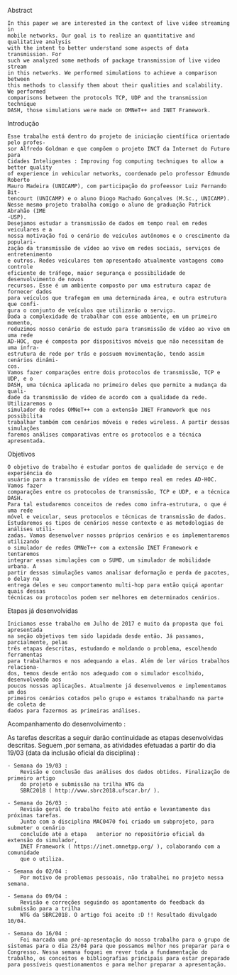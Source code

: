 Abstract

	In this paper we are interested in the context of live video streaming in
	mobile networks. Our goal is to realize an quantitative and qualitative analysis
	with the intent to better understand some aspects of data transmission. For
	such we analyzed some methods of package transmission of live video stream
	in this networks. We performed simulations to achieve a comparison between
	this methods to classify them about their qualities and scalability. We performed
	comparisons between the protocols TCP, UDP and the transmission technique
	DASH, those simulations were made on OMNeT++ and INET Framework.

Introdução

	Esse trabalho está dentro do projeto de iniciação científica orientado pelo profes-
	sor Alfredo Goldman e que compõem o projeto INCT da Internet do Futuro para
	Cidades Inteligentes : Improving fog computing techniques to allow a better quality
	of experience in vehicular networks, coordenado pelo professor Edmundo Roberto
	Mauro Madeira (UNICAMP), com participação do profeessor Luiz Fernando Bit-
	tencourt (UNICAMP) e o aluno Diogo Machado Gonçalves (M.Sc., UNICAMP).
	Nesse mesmo projeto trabalha comigo o aluno de graduação Patrick Abrahão (IME
	-USP).
	Desejamos estudar a transmissão de dados em tempo real em redes veiculares e a
	nossa motivação foi o cenário de veículos autônomos e o crescimento da populari-
	zação da transmissão de vídeo ao vivo em redes sociais, serviços de entretenimento
	e outros. Redes veiculares tem apresentado atualmente vantagens como controle
	eficiente de tráfego, maior segurança e possibilidade de desenvolvimento de novos
	recursos. Esse é um ambiente composto por uma estrutura capaz de fornecer dados
	para veículos que trafegam em uma determinada área, e outra estrutura que confi-
	gura o conjunto de veículos que utilizarão o serviço.
	Dada a complexidade de trabalhar com esse ambiente, em um primeiro momento,
	reduzimos nosso cenário de estudo para transmissão de vídeo ao vivo em uma rede
	AD-HOC, que é composta por dispositivos móveis que não necessitam de uma infra-
	estrutura de rede por trás e possuem movimentação, tendo assim cenários dinâmi-
	cos.
	Vamos fazer comparações entre dois protocolos de transmissão, TCP e UDP, e o
	DASH, uma técnica aplicada no primeiro deles que permite a mudança da quali-
	dade da transmissão de vídeo de acordo com a qualidade da rede. Utilizaremos o
	simulador de redes OMNeT++ com a extensão INET Framework que nos possibilita
	trabalhar também com cenários móveis e redes wireless. A partir dessas simulações
	faremos análises comparativas entre os protocolos e a técnica apresentada.

Objetivos

	O objetivo do trabalho é estudar pontos de qualidade de serviço e de experiência do
	usuário para a transmissão de vídeo em tempo real em redes AD-HOC. Vamos fazer
	comparações entre os protocolos de transmissão, TCP e UDP, e a técnica DASH.
	Para tal estudaremos conceitos de redes como infra-estrutura, o que é uma rede
	móvel e veicular, seus protocolos e técnicas de transmissão de dados.
	Estudaremos os tipos de cenários nesse contexto e as metodologias de análises utili-
	zadas. Vamos desenvolver nossos próprios cenários e os implementaremos utilizando
	o simulador de redes OMNeT++ com a extensão INET Framework e tentaremos
	integrar essas simulações com o SUMO, um simulador de mobilidade urbana. A
	partir dessas simulações vamos analisar deformação e perda de pacotes, o delay na
	entrega deles e seu comportamento multi-hop para então quiçá apontar quais dessas
	técnicas ou protocolos podem ser melhores em determinados cenários.

Etapas já desenvolvidas

	Iniciamos esse trabalho em Julho de 2017 e muito da proposta que foi apresentada
	na seção objetivos tem sido lapidada desde então. Já passamos, parcialmente, pelas
	três etapas descritas, estudando e moldando o problema, escolhendo ferramentas
	para trabalharmos e nos adequando a elas. Além de ler vários trabalhos relaciona-
	dos, temos desde então nos adequado com o simulador escolhido, desenvolvendo aos
	poucos nossas aplicações. Atualmente já desenvolvemos e implementamos um dos
	primeiros cenários cotados pelo grupo e estamos trabalhando na parte de coleta de
	dados para fazermos as primeiras análises.


Acompanhamento do desenvolvimento :

As tarefas descritas a seguir darão continuidade as etapas desenvolvidas descritas.
Seguem ,por semana, as atividades efetuadas a partir do dia 19/03 (data da inclusão oficial da disciplina) :

	- Semana do 19/03 : 
		Revisão e conclusão das análises dos dados obtidos. Finalização do primeiro artigo
		do projeto e submissão na trilha WTG da 
		SBRC2018 ( http://www.sbrc2018.ufscar.br/ ).

	- Semana do 26/03 : 
		Revisão geral do trabalho feito até então e levantamento das próximas tarefas. 
		Junto com a disciplina MAC0470 foi criado um subprojeto, para submeter o cenário
		concluído até a etapa	anterior no repositório oficial da extensão do simulador, 
		INET Framework ( https://inet.omnetpp.org/ ), colaborando com a comunidade 
		que o utiliza.

	- Semana do 02/04 : 
		Por motivo de problemas pessoais, não trabalhei no projeto nessa semana.

	- Semana do 09/04 :
		Revisão e correções seguindo os apontamento do feedback da submissão para a trilha
		WTG da SBRC2018. O artigo foi aceito :D !! Resultado divulgado 10/04.

	- Semana do 16/04 :
		Foi marcada uma pré-apresentação do nosso trabalho para o grupo de sistemas para o dia 23/04 para que possamos melhor nos preparar para o Congresso. Nessa semana foquei em rever toda a fundamentação do trabalho, os conceitos e bibliografias principais para estar preparado para possíveis questionamentos e para melhor preparar a apresentação.
